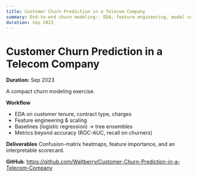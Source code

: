 ```yaml
---
title: Customer Churn Prediction in a Telecom Company
summary: End-to-end churn modeling:- EDA, feature engineering, model selection, and business metrics for a telecom case study.
duration: Sep 2023
---
```


# Customer Churn Prediction in a Telecom Company

**Duration:** Sep 2023

A compact churn modeling exercise.

**Workflow**
- EDA on customer tenure, contract type, charges
- Feature engineering & scaling
- Baselines (logistic regression) → tree ensembles
- Metrics beyond accuracy (ROC-AUC, recall on churners)

**Deliverables**
Confusion-matrix heatmaps, feature importance, and an interpretable scorecard.

**GitHub**: <https://github.com/Waltberry/Customer-Churn-Prediction-in-a-Telecom-Company>

